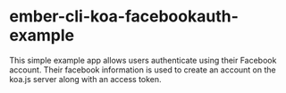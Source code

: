 # ember-cli-koa-facebookauth-example
This simple example app allows users authenticate using their Facebook account. Their facebook information is used to create an account on the koa.js server along with an access token.

